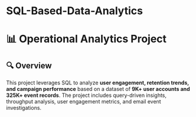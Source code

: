 # SQL-Based-Data-Analytics
# 📊 Operational Analytics Project  

## 🔍 Overview  
This project leverages SQL to analyze **user engagement, retention trends, and campaign performance** based on a dataset of **9K+ user accounts and 325K+ event records**. The project includes query-driven insights, throughput analysis, user engagement metrics, and email event investigations.
